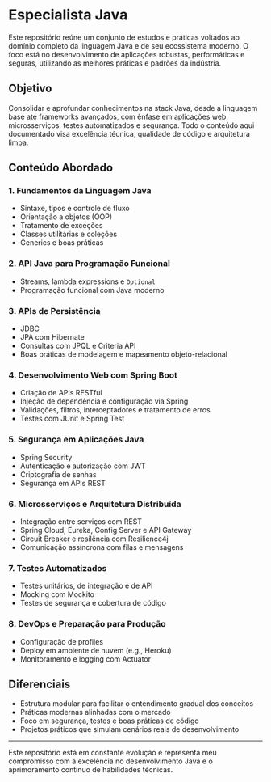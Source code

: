 # Especialista Java

Este repositório reúne um conjunto de estudos e práticas voltados ao domínio completo da linguagem Java e de seu ecossistema moderno. O foco está no desenvolvimento de aplicações robustas, performáticas e seguras, utilizando as melhores práticas e padrões da indústria.

## Objetivo

Consolidar e aprofundar conhecimentos na stack Java, desde a linguagem base até frameworks avançados, com ênfase em aplicações web, microsserviços, testes automatizados e segurança. Todo o conteúdo aqui documentado visa excelência técnica, qualidade de código e arquitetura limpa.

## Conteúdo Abordado

### 1. Fundamentos da Linguagem Java
- Sintaxe, tipos e controle de fluxo
- Orientação a objetos (OOP)
- Tratamento de exceções
- Classes utilitárias e coleções
- Generics e boas práticas

### 2. API Java para Programação Funcional
- Streams, lambda expressions e `Optional`
- Programação funcional com Java moderno

### 3. APIs de Persistência
- JDBC
- JPA com Hibernate
- Consultas com JPQL e Criteria API
- Boas práticas de modelagem e mapeamento objeto-relacional

### 4. Desenvolvimento Web com Spring Boot
- Criação de APIs RESTful
- Injeção de dependência e configuração via Spring
- Validações, filtros, interceptadores e tratamento de erros
- Testes com JUnit e Spring Test

### 5. Segurança em Aplicações Java
- Spring Security
- Autenticação e autorização com JWT
- Criptografia de senhas
- Segurança em APIs REST

### 6. Microsserviços e Arquitetura Distribuída
- Integração entre serviços com REST
- Spring Cloud, Eureka, Config Server e API Gateway
- Circuit Breaker e resilência com Resilience4j
- Comunicação assíncrona com filas e mensagens

### 7. Testes Automatizados
- Testes unitários, de integração e de API
- Mocking com Mockito
- Testes de segurança e cobertura de código

### 8. DevOps e Preparação para Produção
- Configuração de profiles
- Deploy em ambiente de nuvem (e.g., Heroku)
- Monitoramento e logging com Actuator

## Diferenciais

- Estrutura modular para facilitar o entendimento gradual dos conceitos
- Práticas modernas alinhadas com o mercado
- Foco em segurança, testes e boas práticas de código
- Projetos práticos que simulam cenários reais de desenvolvimento

---

Este repositório está em constante evolução e representa meu compromisso com a excelência no desenvolvimento Java e o aprimoramento contínuo de habilidades técnicas.
